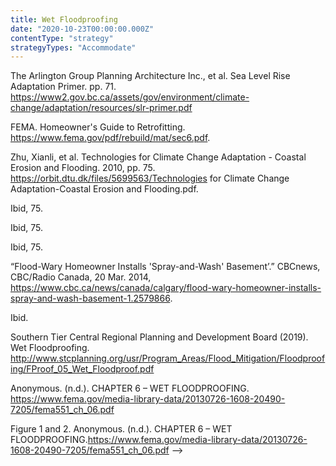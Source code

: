 ```yaml
---
title: Wet Floodproofing
date: "2020-10-23T00:00:00.000Z"
contentType: "strategy"
strategyTypes: "Accommodate"
---
```


<!-- Regular citations -->
[^1]:
  The Arlington Group Planning Architecture Inc., et al. Sea Level Rise Adaptation Primer. pp. 71. https://www2.gov.bc.ca/assets/gov/environment/climate-change/adaptation/resources/slr-primer.pdf
[^2]:
  FEMA. Homeowner's Guide to Retrofitting. https://www.fema.gov/pdf/rebuild/mat/sec6.pdf.
[^3]:
  Zhu, Xianli, et al. Technologies for Climate Change Adaptation - Coastal Erosion and Flooding. 2010, pp. 75. https://orbit.dtu.dk/files/5699563/Technologies for Climate Change Adaptation-Coastal Erosion and Flooding.pdf.
[^4]:
  Ibid, 75.     
[^5]:
  Ibid, 75.     
[^6]:
  Ibid, 75.     
[^7]:
  “Flood-Wary Homeowner Installs 'Spray-and-Wash' Basement’.” CBCnews, CBC/Radio Canada, 20 Mar. 2014, https://www.cbc.ca/news/canada/calgary/flood-wary-homeowner-installs-spray-and-wash-basement-1.2579866.
[^8]:
  Ibid.     
[^9]:
  Southern Tier Central Regional Planning and Development Board (2019). Wet Floodproofing. http://www.stcplanning.org/usr/Program_Areas/Flood_Mitigation/Floodproofing/FProof_05_Wet_Floodproof.pdf     
[^10]:
  Anonymous. (n.d.). CHAPTER 6 – WET FLOODPROOFING. https://www.fema.gov/media-library-data/20130726-1608-20490-7205/fema551_ch_06.pdf

<!-- Images -->

[^i1]:
  Figure 1 and 2. Anonymous. (n.d.). CHAPTER 6 – WET FLOODPROOFING.https://www.fema.gov/media-library-data/20130726-1608-20490-7205/fema551_ch_06.pdf -->